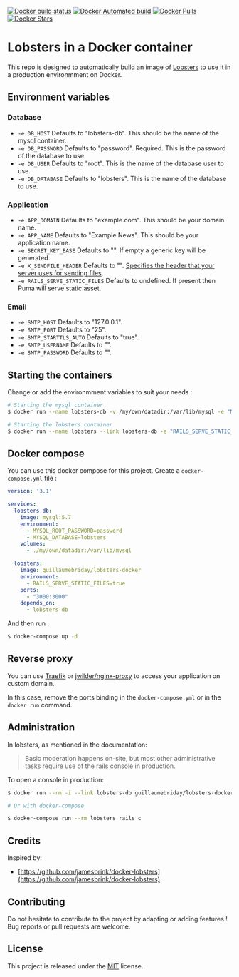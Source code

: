 [![Docker build status](https://img.shields.io/docker/build/guillaumebriday/lobsters-docker.svg)](https://hub.docker.com/r/guillaumebriday/lobsters-docker/)
[![Docker Automated build](https://img.shields.io/docker/automated/guillaumebriday/lobsters-docker.svg)](https://hub.docker.com/r/guillaumebriday/lobsters-docker/)
[![Docker Pulls](https://img.shields.io/docker/pulls/guillaumebriday/lobsters-docker.svg)](https://hub.docker.com/r/guillaumebriday/lobsters-docker/)
[![Docker Stars](https://img.shields.io/docker/stars/guillaumebriday/lobsters-docker.svg)](https://hub.docker.com/r/guillaumebriday/lobsters-docker/)

# Lobsters in a Docker container

This repo is designed to automatically build an image of [Lobsters](https://github.com/lobsters/lobsters) to use it in a production environmment on Docker.

## Environment variables

### Database
+ `-e DB_HOST` Defaults to "lobsters-db". This should be the name of the mysql container.
+ `-e DB_PASSWORD` Defaults to "password". Required. This is the password of the database to use.
+ `-e DB_USER` Defaults to "root". This is the name of the database user to use.
+ `-e DB_DATABASE` Defaults to "lobsters". This is the name of the database to use.

### Application
+ `-e APP_DOMAIN` Defaults to "example.com". This should be your domain name.
+ `-e APP_NAME` Defaults to "Example News". This should be your application name.
+ `-e SECRET_KEY_BASE` Defaults to "". If empty a generic key will be generated.
+ `-e X_SENDFILE_HEADER` Defaults to "". [Specifies the header that your server uses for sending files](https://guides.rubyonrails.org/asset_pipeline.html#x-sendfile-headers).
+ `-e RAILS_SERVE_STATIC_FILES` Defaults to undefined. If present then Puma will serve static asset.

### Email
+ `-e SMTP_HOST` Defaults to "127.0.0.1".
+ `-e SMTP_PORT` Defaults to "25".
+ `-e SMTP_STARTTLS_AUTO` Defaults to "true".
+ `-e SMTP_USERNAME` Defaults to "".
+ `-e SMTP_PASSWORD` Defaults to "".

## Starting the containers

Change or add the environmment variables to suit your needs :

```bash
# Starting the mysql container
$ docker run --name lobsters-db -v /my/own/datadir:/var/lib/mysql -e "MYSQL_ROOT_PASSWORD=password" -e "MYSQL_DATABASE=lobsters" -d mysql:5.7

# Starting the lobsters container
$ docker run --name lobsters --link lobsters-db -e "RAILS_SERVE_STATIC_FILES=true" -p 3000:3000 -d guillaumebriday/lobsters-docker
```

## Docker compose

You can use this docker compose for this project. Create a `docker-compose.yml` file :

```yml
version: '3.1'

services:
  lobsters-db:
    image: mysql:5.7
    environment:
      - MYSQL_ROOT_PASSWORD=password
      - MYSQL_DATABASE=lobsters
    volumes:
      - ./my/own/datadir:/var/lib/mysql

  lobsters:
    image: guillaumebriday/lobsters-docker
    environment:
      - RAILS_SERVE_STATIC_FILES=true
    ports:
      - "3000:3000"
    depends_on:
      - lobsters-db
```

And then run :

```bash
$ docker-compose up -d
```

## Reverse proxy

You can use [Traefik](https://traefik.io/) or [jwilder/nginx-proxy](https://github.com/jwilder/nginx-proxy) to access your application on custom domain.

In this case, remove the ports binding in the `docker-compose.yml` or in the `docker run` command.

## Administration

In lobsters, as mentioned in the documentation:

> Basic moderation happens on-site, but most other administrative tasks require use of the rails console in production.

To open a console in production:

```bash
$ docker run --rm -i --link lobsters-db guillaumebriday/lobsters-docker

# Or with docker-compose

$ docker-compose run --rm lobsters rails c
```

## Credits

Inspired by:

+ [https://github.com/jamesbrink/docker-lobsters](https://github.com/jamesbrink/docker-lobsters)

## Contributing

Do not hesitate to contribute to the project by adapting or adding features ! Bug reports or pull requests are welcome.

## License

This project is released under the [MIT](http://opensource.org/licenses/MIT) license.
